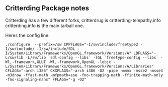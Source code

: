 Critterding Package notes
-----------

Critterding has a few different forks, critterdrug is critterding-telepathy.info critterding.info is the main tarball one.

Heres the config line:

``./configure  --prefix=/sw CPPFLAGS="-I/sw/include/freetype2 -I/sw/include/ -I/sw/include/SDL -I/System/Library/Frameworks/OpenGL.framework/Versions/A" LDFLAGS="-L/sw/lib -L/sw/lib `sdl-config --libs` -lGL `freetype-config --libs` -Wl,-framework,GLUT -Wl,-framework,OpenGL -lobjc -L/System/Library/Frameworks/OpenGL.framework/Versions/A/Libraries" CFLAGS="-arch i386" CXXFLAGS="-arch i386 -O2 -pipe -mmmx -msse2 -msse3 -m3dnow -ffast-math -mfpmath=sse -fno-trapping-math -ffinite-math-only -fno-signaling-nans" FFLAGS="-g -O2"``
